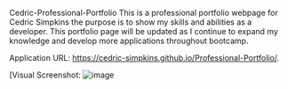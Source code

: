 Cedric-Professional-Portfolio
This is a professional portfolio webpage for Cedric Simpkins the purpose is to show my skills and abilities as a developer. This portfolio page will be updated as I continue to expand my knowledge and develop more applications throughout bootcamp.

Application URL: https://cedric-simpkins.github.io/Professional-Portfolio/.

[Visual Screenshot: ![image](https://github.com/github-cedsim/Professional-Portfolio/assets/126218396/1dd6c39c-0930-4b9f-9c9d-6ab3243405e2)
